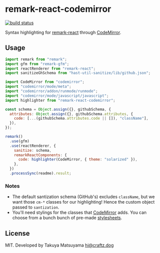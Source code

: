 # remark-react-codemirror

[![build status](https://secure.travis-ci.org/craftzdog/remark-react-codemirror.svg)](http://travis-ci.org/craftzdog/remark-react-codemirror)

Syntax highlighting for [remark-react](https://github.com/mapbox/remark-react) through [CodeMirror](https://codemirror.net/).

## Usage

```javascript
import remark from "remark";
import gfm from "remark-gfm";
import reactRenderer from "remark-react";
import sanitizeGhSchema from "hast-util-sanitize/lib/github.json";

import CodeMirror from "codemirror";
import "codemirror/mode/meta";
import "codemirror/addon/runmode/runmode";
import "codemirror/mode/javascript/javascript";
import highlighter from "remark-react-codemirror";

const schema = Object.assign({}, githubSchema, {
  attributes: Object.assign({}, githubSchema.attributes, {
    code: [...(githubSchema.attributes.code || []), "className"],
  }),
});

remark()
  .use(gfm)
  .use(reactRenderer, {
    sanitize: schema,
    remarkReactComponents: {
      code: highlighter(CodeMirror, { theme: "solarized" }),
    },
  })
  .processSync(readme).result;
```

### Notes

- The default santization schema (GitHub's) excludes `className`, but we want those `cm-*` classes for our highlighting! Hence the custom object passed to `santization`.
- You'll need stylings for the classes that [CodeMirror](https://github.com/codemirror/CodeMirror) adds. You can choose from a bunch bunch of pre-made [stylesheets](https://github.com/codemirror/CodeMirror/tree/master/theme).

## License

MIT. Developed by Takuya Matsuyama <hi@craftz.dog>
